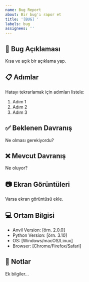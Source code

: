```yaml
---
name: Bug Report
about: Bir bug'ı rapor et
title: '[BUG] '
labels: bug
assignees: ''
---
```


## 🐛 Bug Açıklaması
Kısa ve açık bir açıklama yap.

## 📋 Adımlar
Hatayı tekrarlamak için adımları listele:
1. Adım 1
2. Adım 2
3. Adım 3

## ✅ Beklenen Davranış
Ne olması gerekiyordu?

## ❌ Mevcut Davranış
Ne oluyor?

## 📷 Ekran Görüntüleri
Varsa ekran görüntüsü ekle.

## 💻 Ortam Bilgisi
- Anvil Version: [örn. 2.0.0]
- Python Version: [örn. 3.10]
- OS: [Windows/macOS/Linux]
- Browser: [Chrome/Firefox/Safari]

## 📝 Notlar
Ek bilgiler...
